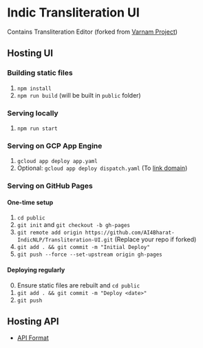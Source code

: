 # Indic Transliteration UI

Contains Transliteration Editor (forked from [Varnam Project](https://github.com/varnamproject/varnamproject.com/))

## Hosting UI

### Building static files
1. `npm install`
2. `npm run build` (will be built in `public` folder)

### Serving locally
1. `npm run start`

### Serving on GCP App Engine
1. `gcloud app deploy app.yaml`
2. Optional: `gcloud app deploy dispatch.yaml` (To [link domain](https://stackoverflow.com/a/56619600))

### Serving on GitHub Pages

#### One-time setup
1. `cd public`
2. `git init` and `git checkout -b gh-pages`
3. `git remote add origin https://github.com/AI4Bharat-IndicNLP/Transliteration-UI.git` (Replace your repo if forked)
4. `git add . && git commit -m "Initial Deploy"`
6. `git push --force --set-upstream origin gh-pages`

#### Deploying regularly
0. Ensure static files are rebuilt and `cd public`
1. `git add . && git commit -m "Deploy <date>"`
2. `git push`

## Hosting API

- [API Format](/docs/api-format.md)

